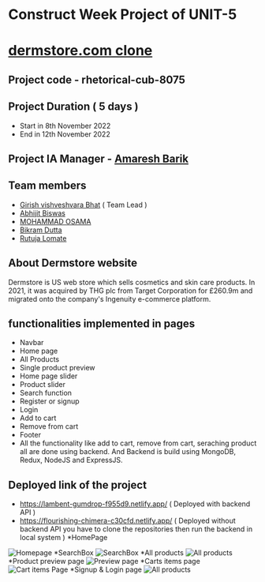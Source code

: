 # Construct Week Project of UNIT-5

# [dermstore.com clone](https://www.dermstore.com/)

## Project code - rhetorical-cub-8075

## Project Duration ( 5 days )

- Start in 8th November 2022
- End in 12th November 2022

## Project IA Manager - [Amaresh Barik](https://github.com/amareshcoding)

## Team members

- [Girish vishveshvara Bhat](https://github.com/1Gireesh) ( Team Lead )
- [Abhijit Biswas](https://github.com/abhijitnr)
- [MOHAMMAD OSAMA](https://github.com/osamakhan9)
- [Bikram Dutta](https://github.com/bikramboss8055)
- [Rutuja Lomate](https://github.com/Rutujalomate)

## About Dermstore website

Dermstore is US web store which sells cosmetics and skin care products. In 2021, it was acquired by THG plc from Target Corporation for £260.9m and migrated onto the company's Ingenuity e-commerce platform.

## functionalities implemented in pages

- Navbar
- Home page
- All Products
- Single product preview 
- Home page slider
- Product slider
- Search function
- Register or signup
- Login
- Add to cart
- Remove from cart
- Footer
- All the functionality like add to cart, remove from cart, seraching product all are done using backend. And Backend is build using MongoDB, Redux, NodeJS and ExpressJS.

## Deployed link of the project

- https://lambent-gumdrop-f955d9.netlify.app/ ( Deployed with backend API )
- https://flourishing-chimera-c30cfd.netlify.app/ ( Deployed without backend API you have to clone the repositories then run the backend in local system )
*HomePage
<img src="https://i.imgur.com/2DPQevY.png" alt="Homepage" />
*SearchBox
<img src="https://i.imgur.com/BiGDZ1b.png" alt="SearchBox" />
*All products
<img src="https://i.imgur.com/8VJEagZ.png" alt="All products" />
*Product preview page
<img src="https://i.imgur.com/wBj6QFp.png" alt="Preview page" />
*Carts items page
<img src="https://i.imgur.com/IyQZhsk.png" alt="Cart items Page" />
*Signup & Login page
<img src="https://i.imgur.com/5nSvHdz.png" alt="All products" />
